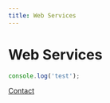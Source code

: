 ```yaml
---
title: Web Services
---
```


# Web Services

```js
console.log('test');
```

[Contact](../About.md)

